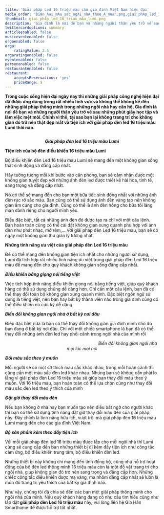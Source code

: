 ```yaml
---
title: 'Giải pháp Led 16 triệu màu cho gia đình Việt Nam hiện đại'
media_order: 'bian_Aai_mAu_sac_ngAi_nhA_thoe_A_muan.png,giai_phAp_led_16_triau_mAu_lumi.png'
thumbnail: giai_phAp_led_16_triau_mAu_lumi.png
description: 'Gia đình là nơi để bạn và những người thân yêu trở về sau những phút giây học tập và làm việc mệt mỏi. Chính vì thế, tại sao bạn lại không trang trí cho không gian đó trở nên thật đẹp mắt và tiện ích với giải pháp đèn led 16 triệu màu Lumi thôi nào.'
twittercardoptions: summary
articleenabled: false
musiceventenabled: false
orgaenabled: false
orga:
    ratingValue: 2.5
orgaratingenabled: false
eventenabled: false
personenabled: false
restaurantenabled: false
restaurant:
    acceptsReservations: 'yes'
    priceRange: $
---
```


<p><strong>Trong cuộc sống hiện đại ng&agrave;y nay th&igrave; những giải ph&aacute;p c&ocirc;ng nghệ hiện đại đ&atilde; được ứng dụng trong rất nhiều lĩnh vực v&agrave; kh&ocirc;ng thể kh&ocirc;ng kể đến những giải ph&aacute;p th&ocirc;ng minh trong những ng&ocirc;i nh&agrave; hay căn hộ. Gia đ&igrave;nh l&agrave; nơi để bạn v&agrave; những người th&acirc;n y&ecirc;u trở về sau những ph&uacute;t gi&acirc;y học tập v&agrave; l&agrave;m việc mệt mỏi. Ch&iacute;nh v&igrave; thế, tại sao bạn lại kh&ocirc;ng trang tr&iacute; cho kh&ocirc;ng gian đ&oacute; trở n&ecirc;n thật đẹp mắt v&agrave; tiện &iacute;ch với giải ph&aacute;p đ&egrave;n led 16 triệu m&agrave;u Lumi th&ocirc;i n&agrave;o.</strong></p>
<p><strong><img src="/giahan/tu-van-giai-phap/giai-phap-led-16-trieu-mau-cho-gia-dinh-viet-nam-hien-dai/giai_phAp_led_16_triau_mAu_lumi.png" alt="" /></strong></p>
<p style="text-align: center;"><strong><em>Giải ph&aacute;p đ&egrave;n led 16 triệu m&agrave;u Lumi</em></strong></p>
<p><strong>Tiện &iacute;ch của bộ đ&egrave;n điều khiển 16 triệu m&agrave;u Lumi</strong></p>
<p>Bộ điều khiển đ&egrave;n Led 16 triệu m&agrave;u Lumi sẽ mang đến một kh&ocirc;ng gian sống thật sinh động v&agrave; đẳng cấp nhất.</p>
<p>H&atilde;y tưởng tượng mỗi khi bước v&agrave;o căn ph&ograve;ng, bạn sẽ cảm nhận được một kh&ocirc;ng gian tuyệt đẹp với những &aacute;nh đ&egrave;n led được thiết kế h&agrave;i h&ograve;a, tinh tế, sang trọng v&agrave; đẳng cấp nhất.</p>
<p>N&oacute; c&oacute; thể sẽ mang đến cho bạn một bữa tiệc sinh động nhất với những &aacute;nh đ&egrave;n rực rỡ sắc m&agrave;u. Bạn cũng c&oacute; thể sử dụng &aacute;nh đ&egrave;n v&agrave;ng tạo n&ecirc;n kh&ocirc;ng gian ấm c&uacute;ng cho gia đ&igrave;nh. Cũng c&oacute; thể l&agrave; &aacute;nh đ&egrave;n hồng cho bữa tối l&atilde;ng mạn d&agrave;nh ri&ecirc;ng cho người m&igrave;nh y&ecirc;u.</p>
<p>Điều đặc biệt, tất cả những &aacute;nh đ&egrave;n đ&oacute; được tạo ra chỉ với một c&acirc;u lệnh. Bạn ho&agrave;n to&agrave;n cũng c&oacute; thể c&agrave;i đặt kh&ocirc;ng gian xung quanh ph&ugrave; hợp với &aacute;nh đ&egrave;n như ph&aacute;t nhạc, mở r&egrave;m,... Với giải ph&aacute;p đ&egrave;n Led 16 triệu m&agrave;u, bạn sẽ c&oacute; ngay một kh&ocirc;ng gian thư gi&atilde;n l&yacute; tưởng nhất.</p>
<p><strong>Những t&iacute;nh năng ưu việt của giải ph&aacute;p đ&egrave;n Led 16 triệu m&agrave;u</strong></p>
<p>Để c&oacute; thể mang đến kh&ocirc;ng gian tiện &iacute;ch nhất cho những người sử dụng, Lumi đ&atilde; t&iacute;ch hợp rất nhiều t&iacute;nh năng ưu việt trong giải ph&aacute;p đ&egrave;n Led 16 triệu m&agrave;u để mang đến cho qu&yacute; kh&aacute;ch kh&ocirc;ng gian sống đẳng cấp nhất.</p>
<p><strong><em>Điều khiển bằng giọng n&oacute;i tiếng việt</em></strong></p>
<p>Việc t&iacute;ch hợp t&iacute;nh năng điều khiển giọng n&oacute;i bằng tiếng việt, gi&uacute;p qu&yacute; kh&aacute;ch h&agrave;ng c&oacute; thể sử dụng ch&uacute;ng dễ d&agrave;ng hơn. Chỉ cần một c&acirc;u lệnh, bạn đ&atilde; c&oacute; thể thay đổi to&agrave;n bộ kh&ocirc;ng gian xung quanh m&igrave;nh. Đặc biệt ng&ocirc;n ngữ sử dụng l&agrave; tiếng việt, n&ecirc;n bạn hay bất kỳ th&agrave;nh vi&ecirc;n n&agrave;o trong gia đ&igrave;nh cũng c&oacute; thể điều khiển n&oacute; cực kỳ dễ d&agrave;ng.</p>
<p><strong><em>Biến đổi kh&ocirc;ng gian ng&ocirc;i nh&agrave; ở bất kỳ nơi đ&acirc;u</em></strong></p>
<p>Điều đặc biệt nữa l&agrave; bạn c&oacute; thể thay đổi kh&ocirc;ng gian gia đ&igrave;nh m&igrave;nh cho d&ugrave; bạn đang ở bất kỳ nơi đ&acirc;u. Chỉ với một chiếc smartphone l&agrave; bạn đ&atilde; c&oacute; thể thay đổi những &aacute;nh đ&egrave;n led hay phối cảnh trong ng&ocirc;i nh&agrave; của m&igrave;nh rồi</p>
<p style="text-align: center;"><img src="/giahan/tu-van-giai-phap/giai-phap-led-16-trieu-mau-cho-gia-dinh-viet-nam-hien-dai/bian_Aai_mAu_sac_ngAi_nhA_thoe_A_muan.png" alt="" />&nbsp; &nbsp; &nbsp; &nbsp; &nbsp; &nbsp; &nbsp; &nbsp; &nbsp; &nbsp; &nbsp; &nbsp; &nbsp; &nbsp; &nbsp; &nbsp; &nbsp; &nbsp; &nbsp; &nbsp; &nbsp; &nbsp; &nbsp; &nbsp; &nbsp; &nbsp; &nbsp; &nbsp; &nbsp; &nbsp; &nbsp; &nbsp; &nbsp; &nbsp; &nbsp; &nbsp; &nbsp; &nbsp; <em>Biến đổi kh&ocirc;ng gian ng&ocirc;i nh&agrave; mọi l&uacute;c mọi nơi</em></p>
<p><strong><em>Đổi m&agrave;u sắc theo &yacute; muốn &nbsp;</em></strong></p>
<p>Mỗi người sẽ c&oacute; một sở th&iacute;ch m&agrave;u sắc kh&aacute;c nhau, trong mỗi ho&agrave;n cảnh th&igrave; cũng cần một m&agrave;u sắc đ&egrave;n led kh&aacute;c nhau. Nhưng bạn sẽ kh&ocirc;ng cần phải lo lắng v&igrave; giải ph&aacute;p đ&egrave;n Led 16 triệu m&agrave;u sẽ gi&uacute;p bạn thay đổi m&agrave;u theo &yacute; muốn. Với 16 triệu m&agrave;u, bạn ho&agrave;n to&agrave;n c&oacute; thể lựa chọn cũng như thay đổi m&agrave;u sắc đ&egrave;n led theo &yacute; th&iacute;ch của m&igrave;nh</p>
<p><strong><em>Đặt giờ thay đổi m&agrave;u đ&egrave;n</em></strong></p>
<p>Nếu bạn kh&ocirc;ng ở nh&agrave; hay bạn muốn tạo n&ecirc;n điều bất ngờ cho người kh&aacute;c th&igrave; bạn c&oacute; thể sử dụng t&iacute;nh năng đặt giờ thay đổi m&agrave;u đ&egrave;n của giải ph&aacute;p n&agrave;y. Đ&acirc;y ch&iacute;nh l&agrave; t&iacute;nh năng hữu &iacute;ch, vượt trội m&agrave; giải ph&aacute;p đ&egrave;n 16 triệu m&agrave;u Lumi mang đến cho c&aacute;c gia đ&igrave;nh Việt Nam.</p>
<p><strong><em>Bộ sản phẩm k&egrave;m theo đầy tiện &iacute;ch</em></strong></p>
<p>Vối mỗi giải ph&aacute;p đ&egrave;n led 16 triệu m&agrave;u được lắp cho mỗi ng&ocirc;i nh&agrave; th&igrave; Lumi cũng sẽ cung cấp đến bạn những thiết bị đi k&egrave;m đầy tiện &iacute;ch như c&ocirc;ng tắc cảm ứng, bộ điều khiển trung t&acirc;m, bộ điều khiển đ&egrave;n led.</p>
<p>Những thiết bị n&agrave;y kh&ocirc;ng chỉ mang đến t&iacute;nh đồng bộ, cũng như hỗ trợ hoạt động của bộ đ&egrave;n led th&ocirc;ng minh 16 triệu m&agrave;u c&ograve;n l&agrave; một đồ vật trang tr&iacute; cho ng&ocirc;i nh&agrave;, gi&uacute;p kh&ocirc;ng gian đ&oacute; trở n&ecirc;n sang trọng v&agrave; đẳng cấp hơn. Những chiếc c&ocirc;ng tắc điều khiển được mạ v&agrave;ng, mạ nh&ocirc;m đẳng cấp nhất sẽ lu&ocirc;n l&agrave; m&oacute;n đồ trang tr&iacute; y&ecirc;u th&iacute;ch của bất kỳ gia đ&igrave;nh n&agrave;o.</p>
<p>Như vậy, ch&uacute;ng t&ocirc;i đ&atilde; chia sẻ đến c&aacute;c bạn một giải ph&aacute;p th&ocirc;ng minh cho ng&ocirc;i nh&agrave; của m&igrave;nh. Nếu qu&yacute; kh&aacute;ch h&agrave;ng đang c&oacute; nhu cầu t&igrave;m hiểu cũng như lắp đặt&nbsp;<strong>giải ph&aacute;p đ&egrave;n Led 16 triệu m&agrave;u</strong>&nbsp;n&agrave;y, vui l&ograve;ng li&ecirc;n hệ Gia H&acirc;n Smarthome để được hỗ trợ tốt nhất.</p>